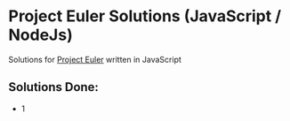 # Project Euler Solutions (JavaScript / NodeJs) 

Solutions for [Project Euler](https://projecteuler.net/problem=0) written in JavaScript

## Solutions Done:
- 1
